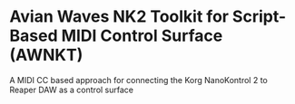 # Avian Waves NK2 Toolkit for Script-Based MIDI Control Surface (AWNKT)
A MIDI CC based approach for connecting the Korg NanoKontrol 2 to Reaper DAW as a control surface 
